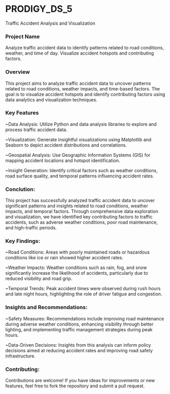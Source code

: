 # PRODIGY_DS_5
Traffic Accident Analysis and Visualization

### Project Name 
Analyze traffic accident data to identify patterns related to road conditions, weather, and time of day. Visualize accident hotspots and contributing factors.

### Overview
This project aims to analyze traffic accident data to uncover patterns related to road conditions, weather impacts, and time-based factors. The goal is to visualize accident hotspots and identify contributing factors using data analytics and visualization techniques.

### Key Features
~Data Analysis: Utilize Python and data analysis libraries to explore and process traffic accident data.

~Visualization: Generate insightful visualizations using Matplotlib and Seaborn to depict accident distributions and correlations.

~Geospatial Analysis: Use Geographic Information Systems (GIS) for mapping accident locations and hotspot identification.

~Insight Generation: Identify critical factors such as weather conditions, road surface quality, and temporal patterns influencing accident rates.

### Conclution:
This project has successfully analyzed traffic accident data to uncover significant patterns and insights related to road conditions, weather impacts, and temporal factors. Through comprehensive data exploration and visualization, we have identified key contributing factors to traffic accidents, such as adverse weather conditions, poor road maintenance, and high-traffic periods.

### Key Findings:
~Road Conditions: Areas with poorly maintained roads or hazardous conditions like ice or rain showed higher accident rates.

~Weather Impacts: Weather conditions such as rain, fog, and snow significantly increase the likelihood of accidents, particularly due to reduced visibility and road grip.

~Temporal Trends: Peak accident times were observed during rush hours and late night hours, highlighting the role of driver fatigue and congestion.

### Insights and Recommendations:
~Safety Measures: Recommendations include improving road maintenance during adverse weather conditions, enhancing visibility through better lighting, and implementing traffic management strategies during peak hours.

~Data-Driven Decisions: Insights from this analysis can inform policy decisions aimed at reducing accident rates and improving road safety infrastructure.

### Contributing:
Contributions are welcome! If you have ideas for improvements or new features, feel free to fork the repository and submit a pull request.

